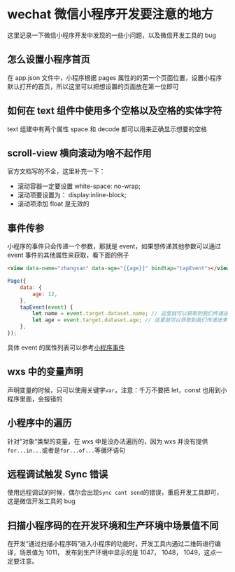 <!-- Date: 2018-06-06 03:34 -->

# wechat 微信小程序开发要注意的地方

这里记录一下微信小程序开发中发现的一些小问题，以及微信开发工具的 bug

## 怎么设置小程序首页

在 app.json 文件中，小程序根据 pages 属性的的第一个页面位置，设置小程序默认打开的首页，所以这里可以把想设置的页面放在第一位即可

## 如何在 text 组件中使用多个空格以及空格的实体字符

text 组建中有两个属性 space 和 decode 都可以用来正确显示想要的空格

## scroll-view 横向滚动为啥不起作用

官方文档写的不全，这里补充一下：

-   滚动容器一定要设置 white-space: no-wrap;
-   滚动项要设置为： display:inline-block;
-   滚动项添加 float 是无效的

## 事件传参

小程序的事件只会传递一个参数，那就是 event，如果想传递其他参数可以通过 event 事件的其他属性来获取，看下面的例子

```html
<view data-name="zhangsan" data-age="{{age}}" bindtap="tapEvent"></view>
```

```js
Page({
    data: {
        age: 12,
    },
    tapEvent(event) {
        let name = event.target.dataset.name; // 这里就可以获取到我们传递进来的 name 值
        let age = event.target.dataset.age; // 这里就可以获取到我们传递进来的 age 值
    },
});
```

具体 event 的属性列表可以参考[小程序事件](https://developers.weixin.qq.com/miniprogram/dev/framework/view/wxml/event.html)

## wxs 中的变量声明

声明变量的时候，只可以使用关键字`var`，注意：千万不要把 let，const 也用到小程序里面，会报错的

## 小程序中的遍历

针对”对象“类型的变量，在 wxs 中是没办法遍历的，因为 wxs 并没有提供`for...in...`或者是`for...of...`等循环语句

## 远程调试触发 Sync 错误

使用远程调试的时候，偶尔会出现`Sync cant send`的错误，重启开发工具即可，这是微信开发工具的 bug

## 扫描小程序码的在开发环境和生产环境中场景值不同

在开发“通过扫描小程序码”进入小程序的功能时，开发工具内通过二维码进行编译，场景值为 1011， 发布到生产环境中显示的是 1047， 1048， 1049，这点一定要注意。
